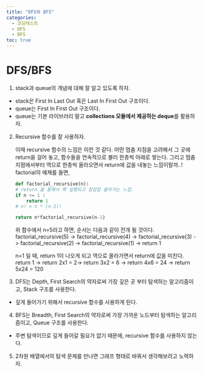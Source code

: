 ```yaml
---
title: "DFS와 BFS"
categories:
  - 코딩테스트
  - DFS
  - BFS
toc: true
---
```



# DFS/BFS

1. stack과 queue의 개념에 대해 잘 알고 있도록 하자.
* stack은 First In Last Out 혹은 Last In First Out 구조이다. 
* queue는 First In First Out 구조이다.
* queue는 기본 라이브러리 말고 **collections 모듈에서 제공하는 deque**를 활용하자.

2. Recursive 함수를 잘 사용하자.

    이때 recursive 함수의 느낌은 이런 것 같다. 어떤 멈춤 지점을 고려해서 그 곳에 return을 걸어 놓고,
함수들을 연속적으로 불러 한층씩 아래로 쌓는다. 그리고 멈춤 지점에서부터 역으로 한층씩 올라오면서 
return에 값을 내놓는 느낌이랄까..!
    factorial의 예제를 들면, 

    ```python
    def factorial_recursive(n):
    # return 을 통해서 쫙 실행되고 찹찹찹 올라가는 느낌.
    if n <= 1 :
        return 1
    # n! = n * (n-1)!

    return n*factorial_recursive(n-1)
    ```


    위 함수에서 n=5라고 하면, 순서는 다음과 같이 전개 될 것이다.
    factorial_recursive(5) -> factorial_recursive(4) -> factorial_recursive(3)
-> factorial_recursive(2) -> factorial_recursive(1) -> return 1

    n=1 일 때, return 1이 나오게 되고 역으로 올라가면서 return에 값을 미친다.  
    return 1 -> return 2x1 = 2-> return 3x2 = 6 -> return 4x6 = 24 -> return 5x24 = 120

3. DFS는 Depth, First Search의 약자로써 가장 깊은 곳 부터 탐색하는 알고리즘이고, Stack 구조를 사용한다.
 * 깊게 들어가기 위해서 recursive 함수를 사용하게 된다.
4. BFS는 Breadth, First Search의 약자로써 가장 가까운 노드부터 탐색하는 알고리즘이고, Queue 구조를 사용한다.
 * 주변 탐색이므로 깊게 들어갈 필요가 없기 때문에, recursive 함수를 사용하지 않는다. 

5. 2차원 배열에서의 탐색 문제를 만나면 그래프 형태로 바꿔서 생각해보려고 노력하자.

